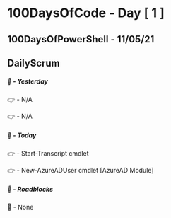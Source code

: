 # 100DaysOfCode - Day [ 1 ]     
## 100DaysOfPowerShell - 11/05/21          
## DailyScrum                   


##### :checkered_flag: _-_ Yesterday

:point_right: _-_ N/A

:point_right: _-_ N/A

##### :checkered_flag: _-_ Today

:point_right: _-_ Start-Transcript cmdlet

:point_right: _-_ New-AzureADUser cmdlet [AzureAD Module]

##### :construction: _-_ Roadblocks

:construction_worker: _-_ None